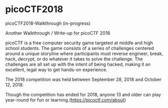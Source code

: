 # picoCTF2018

picoCTF2018-Walkthrough (in-progress)

Another Walkthrough / Write-up for picoCTF 2018

picoCTF is a free computer security game targeted at middle and high school students. 
The game consists of a series of challenges centered around a unique storyline where 
participants must reverse engineer, break, hack, decrypt, or do whatever it takes to 
solve the challenge. The challenges are all set up with the intent of being hacked, 
making it an excellent, legal way to get hands-on experience.

The 2018 competition was held between September 28, 2018 and October 12, 2018.

Though the competition has ended for 2018, anyone 13 and older can play year-round for 
fun or learning.(https://picoctf.com/about)
